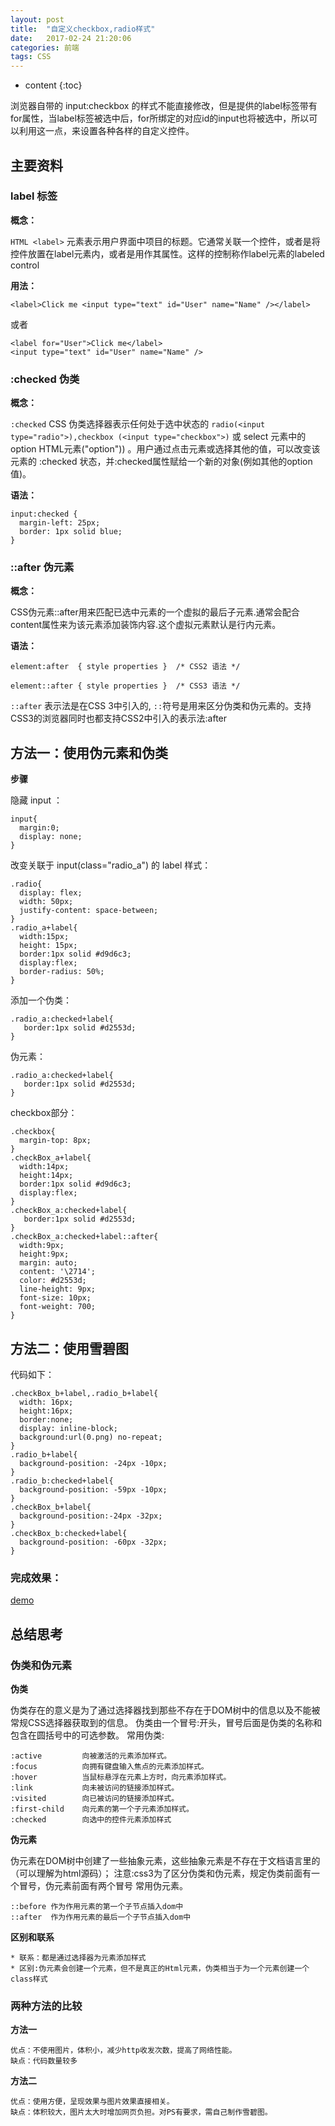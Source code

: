 ```yaml
---
layout: post
title:  "自定义checkbox,radio样式"
date:   2017-02-24 21:20:06
categories: 前端
tags: CSS
---
```


* content
{:toc}

浏览器自带的 input:checkbox 的样式不能直接修改，但是提供的label标签带有for属性，当label标签被选中后，for所绑定的对应id的input也将被选中，所以可以利用这一点，来设置各种各样的自定义控件。



## 主要资料 

### label 标签

**概念：**

 `HTML <label>` 元素表示用户界面中项目的标题。它通常关联一个控件，或者是将控件放置在label元素内，或者是用作其属性。这样的控制称作label元素的labeled control 

**用法：**

```
<label>Click me <input type="text" id="User" name="Name" /></label>
```
或者
```
<label for="User">Click me</label>
<input type="text" id="User" name="Name" />
```
### :checked 伪类

**概念：**

`:checked` CSS 伪类选择器表示任何处于选中状态的 `radio(<input type="radio">),checkbox (<input type="checkbox">)`  或 select 元素中的 option HTML元素("option")) 。用户通过点击元素或选择其他的值，可以改变该元素的 :checked 状态，并:checked属性赋给一个新的对象(例如其他的option值)。

**语法：**
```
input:checked {
  margin-left: 25px;
  border: 1px solid blue;
}
```
### ::after 伪元素

**概念：**

CSS伪元素::after用来匹配已选中元素的一个虚拟的最后子元素.通常会配合content属性来为该元素添加装饰内容.这个虚拟元素默认是行内元素。

**语法：**
```
element:after  { style properties }  /* CSS2 语法 */

element::after { style properties }  /* CSS3 语法 */
```
`::after` 表示法是在CSS 3中引入的, `::`符号是用来区分伪类和伪元素的。支持CSS3的浏览器同时也都支持CSS2中引入的表示法:after

## 方法一：使用伪元素和伪类

**步骤**

隐藏 input ：
```
input{
  margin:0;
  display: none;
}
```
改变关联于 input(class="radio_a") 的 label 样式：

```
.radio{
  display: flex;
  width: 50px;
  justify-content: space-between;
}
.radio_a+label{
  width:15px;
  height: 15px;
  border:1px solid #d9d6c3;
  display:flex;
  border-radius: 50%;
}
```
添加一个伪类：
```
.radio_a:checked+label{
   border:1px solid #d2553d;
}
```
伪元素：
```
.radio_a:checked+label{
   border:1px solid #d2553d;
}
```
checkbox部分：
```
.checkbox{
  margin-top: 8px;
}
.checkBox_a+label{
  width:14px;
  height:14px;
  border:1px solid #d9d6c3;
  display:flex;
}
.checkBox_a:checked+label{
   border:1px solid #d2553d;
}
.checkBox_a:checked+label::after{
  width:9px;
  height:9px;
  margin: auto;
  content: '\2714';
  color: #d2553d;
  line-height: 9px;
  font-size: 10px;
  font-weight: 700;
}
```

## 方法二：使用雪碧图

代码如下：

```
.checkBox_b+label,.radio_b+label{
  width: 16px;
  height:16px;
  border:none;
  display: inline-block;
  background:url(0.png) no-repeat;
}
.radio_b+label{
  background-position: -24px -10px;
}
.radio_b:checked+label{
  background-position: -59px -10px;
}
.checkBox_b+label{
  background-position:-24px -32px;
}
.checkBox_b:checked+label{
  background-position: -60px -32px;
}
```

### 完成效果：
[demo](http://htmlpreview.github.io/?https://github.com/ZZITE/Baidu_IFE/blob/master/2017/%E8%87%AA%E5%AE%9A%E4%B9%89checkbox%E3%80%81radio/index.html)


## 总结思考

### 伪类和伪元素

**伪类**

伪类存在的意义是为了通过选择器找到那些不存在于DOM树中的信息以及不能被常规CSS选择器获取到的信息。
伪类由一个冒号:开头，冒号后面是伪类的名称和包含在圆括号中的可选参数。
常用伪类:
``` 
:active         向被激活的元素添加样式。    
:focus          向拥有键盘输入焦点的元素添加样式。    
:hover          当鼠标悬浮在元素上方时，向元素添加样式。    
:link           向未被访问的链接添加样式。    
:visited        向已被访问的链接添加样式。    
:first-child    向元素的第一个子元素添加样式。    
:checked        向选中的控件元素添加样式
```
**伪元素**

伪元素在DOM树中创建了一些抽象元素，这些抽象元素是不存在于文档语言里的（可以理解为html源码）；
注意:css3为了区分伪类和伪元素，规定伪类前面有一个冒号，伪元素前面有两个冒号
常用伪元素。
```
::before 作为作用元素的第一个子节点插入dom中
::after  作为作用元素的最后一个子节点插入dom中
```
**区别和联系**

    * 联系：都是通过选择器为元素添加样式
    * 区别:伪元素会创建一个元素，但不是真正的Html元素，伪类相当于为一个元素创建一个class样式	

### 两种方法的比较

**方法一**

	优点：不使用图片，体积小，减少http收发次数，提高了网络性能。
	缺点：代码数量较多

**方法二**

	优点：使用方便，呈现效果与图片效果直接相关。
	缺点：体积较大，图片太大时增加网页负担。对PS有要求，需自己制作雪碧图。	







